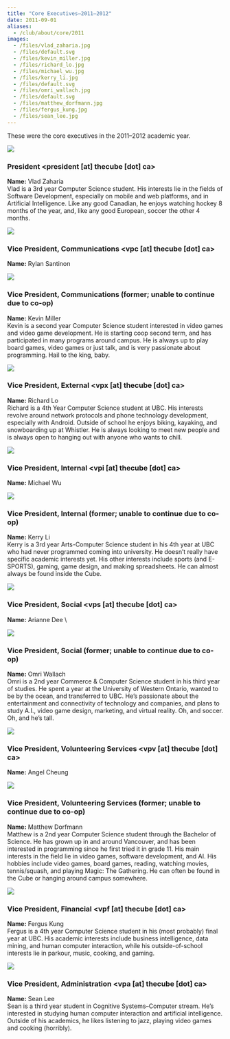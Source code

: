 ```yaml
---
title: "Core Executives—2011–2012"
date: 2011-09-01
aliases:
  - /club/about/core/2011
images:
  - /files/vlad_zaharia.jpg
  - /files/default.svg
  - /files/kevin_miller.jpg
  - /files/richard_lo.jpg
  - /files/michael_wu.jpg
  - /files/kerry_li.jpg
  - /files/default.svg
  - /files/omri_wallach.jpg
  - /files/default.svg
  - /files/matthew_dorfmann.jpg
  - /files/fergus_kung.jpg
  - /files/sean_lee.jpg
---
```


These were the core executives in the 2011–2012 academic year.

![](/files/vlad_zaharia.jpg)

### President <president \[at\] thecube \[dot\] ca>

**Name:** Vlad Zaharia \
Vlad is a 3rd year Computer Science student. His interests lie in the fields of Software Development, especially on mobile and web platforms, and in Artificial Intelligence. Like any good Canadian, he enjoys watching hockey 8 months of the year, and, like any good European, soccer the other 4 months.

![](/files/default.svg)

### Vice President, Communications <vpc \[at\] thecube \[dot\] ca>

**Name:** Rylan Santinon

![](/files/kevin_miller.jpg)

### Vice President, Communications (former; unable to continue due to co-op)

**Name:** Kevin Miller \
Kevin is a second year Computer Science student interested in video games and video game development. He is starting coop second term, and has participated in many programs around campus. He is always up to play board games, video games or just talk, and is very passionate about programming. Hail to the king, baby.

![](/files/richard_lo.jpg)

### Vice President, External <vpx \[at\] thecube \[dot\] ca>

**Name:** Richard Lo \
Richard is a 4th Year Computer Science student at UBC. His interests revolve around network protocols and phone technology development, especially with Android. Outside of school he enjoys biking, kayaking, and snowboarding up at Whistler. He is always looking to meet new people and is always open to hanging out with anyone who wants to chill.

![](/files/michael_wu.jpg)

### Vice President, Internal <vpi \[at\] thecube \[dot\] ca>

**Name:** Michael Wu

![](/files/kerry_li.jpg)

### Vice President, Internal (former; unable to continue due to co-op)

**Name:** Kerry Li \
Kerry is a 3rd year Arts-Computer Science student in his 4th year at UBC who had never programmed coming into university. He doesn’t really have specific academic interests yet. His other interests include sports (and E-SPORTS), gaming, game design, and making spreadsheets. He can almost always be found inside the Cube.

![](/files/default.svg)

### Vice President, Social <vps \[at\] thecube \[dot\] ca>

**Name:** Arianne Dee \

![](/files/omri_wallach.jpg)

### Vice President, Social (former; unable to continue due to co-op)

**Name:** Omri Wallach \
Omri is a 2nd year Commerce & Computer Science student in his third year of studies. He spent a year at the University of Western Ontario, wanted to be by the ocean, and transferred to UBC. He’s passionate about the entertainment and connectivity of technology and companies, and plans to study A.I., video game design, marketing, and virtual reality. Oh, and soccer. Oh, and he’s tall.

![](/files/default.svg)

### Vice President, Volunteering Services <vpv \[at\] thecube \[dot\] ca>

**Name:** Angel Cheung

![](/files/matthew_dorfmann.jpg)

### Vice President, Volunteering Services (former; unable to continue due to co-op)

**Name:** Matthew Dorfmann \
Matthew is a 2nd year Computer Science student through the Bachelor of Science. He has grown up in and around Vancouver, and has been interested in programming since he first tried it in grade 11. His main interests in the field lie in video games, software development, and AI. His hobbies include video games, board games, reading, watching movies, tennis/squash, and playing Magic: The Gathering. He can often be found in the Cube or hanging around campus somewhere.

![](/files/fergus_kung.jpg)

### Vice President, Financial <vpf \[at\] thecube \[dot\] ca>

**Name:** Fergus Kung \
Fergus is a 4th year Computer Science student in his (most probably) final year at UBC. His academic interests include business intelligence, data mining, and human computer interaction, while his outside-of-school interests lie in parkour, music, cooking, and gaming.

![](/files/sean_lee.jpg)

### Vice President, Administration <vpa \[at\] thecube \[dot\] ca>

**Name:** Sean Lee \
Sean is a third year student in Cognitive Systems–Computer stream. He’s interested in studying human computer interaction and artificial intelligence. Outside of his academics, he likes listening to jazz, playing video games and cooking (horribly).
